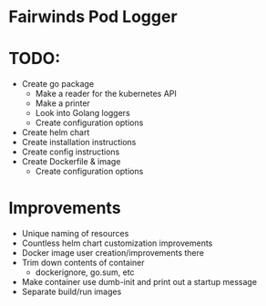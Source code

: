# Fairwinds Pod Logger

# TODO:
- Create go package
  - Make a reader for the kubernetes API
  - Make a printer
  - Look into Golang loggers
  - Create configuration options
- Create helm chart
- Create installation instructions
- Create config instructions
- Create Dockerfile & image
  - Create configuration options

# Improvements
- Unique naming of resources
- Countless helm chart customization improvements
- Docker image user creation/improvements there
- Trim down contents of container
  - dockerignore, go.sum, etc
- Make container use dumb-init and print out a startup message
- Separate build/run images
